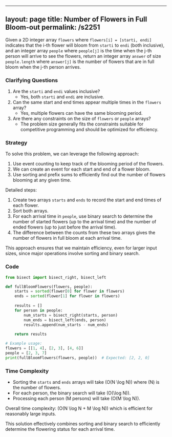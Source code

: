 
---
layout: page
title:  Number of Flowers in Full Bloom-out
permalink: /s2251
---

Given a 2D integer array `flowers` where `flowers[i] = [starti, endi]` indicates that the i-th flower will bloom from `starti` to `endi` (both inclusive), and an integer array `people` where `people[j]` is the time when the j-th person will arrive to see the flowers, return an integer array `answer` of size `people.length` where `answer[j]` is the number of flowers that are in full bloom when the j-th person arrives.

### Clarifying Questions
1. Are the `starti` and `endi` values inclusive?
   - Yes, both `starti` and `endi` are inclusive.
2. Can the same start and end times appear multiple times in the `flowers` array?
   - Yes, multiple flowers can have the same blooming period.
3. Are there any constraints on the size of `flowers` or `people` arrays?
   - The problem size generally fits the constraints suitable for competitive programming and should be optimized for efficiency.

### Strategy

To solve this problem, we can leverage the following approach:
1. Use event counting to keep track of the blooming period of the flowers.
2. We can create an event for each start and end of a flower bloom.
3. Use sorting and prefix sums to efficiently find out the number of flowers blooming at any given time.

Detailed steps:
1. Create two arrays `starts` and `ends` to record the start and end times of each flower.
2. Sort both arrays.
3. For each arrival time in `people`, use binary search to determine the number of started flowers (up to the arrival time) and the number of ended flowers (up to just before the arrival time).
4. The difference between the counts from these two arrays gives the number of flowers in full bloom at each arrival time.

This approach ensures that we maintain efficiency, even for larger input sizes, since major operations involve sorting and binary search.

### Code

```python
from bisect import bisect_right, bisect_left

def fullBloomFlowers(flowers, people):
    starts = sorted(flower[0] for flower in flowers)
    ends = sorted(flower[1] for flower in flowers)
    
    results = []
    for person in people:
        num_starts = bisect_right(starts, person)
        num_ends = bisect_left(ends, person)
        results.append(num_starts - num_ends)
    
    return results

# Example usage:
flowers = [[1, 4], [2, 3], [4, 6]]
people = [2, 3, 7]
print(fullBloomFlowers(flowers, people))  # Expected: [2, 2, 0]
```

### Time Complexity

- Sorting the `starts` and `ends` arrays will take \(O(N \log N)\) where \(N\) is the number of flowers.
- For each person, the binary search will take \(O(\log N)\).
- Processing each person (M persons) will take \(O(M \log N)\).

Overall time complexity: \(O(N \log N + M \log N)\) which is efficient for reasonably large inputs.

This solution effectively combines sorting and binary search to efficiently determine the flowering status for each arrival time.